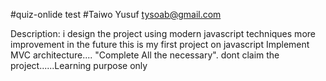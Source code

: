 #quiz-onlide test
#Taiwo Yusuf tysoab@gmail.com

Description: i design the project using modern javascript techniques
more improvement in the future
this is my first project on javascript
Implement MVC architecture....
"Complete All the necessary".
dont claim the project......Learning purpose only